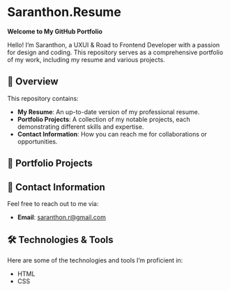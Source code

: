 # Saranthon.Resume

**Welcome to My GitHub Portfolio**

Hello! I’m Saranthon, a UXUI & Road to Frontend Developer with a passion for design and coding. This repository serves as a comprehensive portfolio of my work, including my resume and various projects.

## 🚀 Overview

This repository contains:

- **My Resume**: An up-to-date version of my professional resume.
- **Portfolio Projects**: A collection of my notable projects, each demonstrating different skills and expertise.
- **Contact Information**: How you can reach me for collaborations or opportunities.

## 💼 Portfolio Projects


## 🔗 Contact Information

Feel free to reach out to me via:

- **Email**: saranthon.r@gmail.com

## 🛠️ Technologies & Tools

Here are some of the technologies and tools I’m proficient in:

- HTML
- CSS
